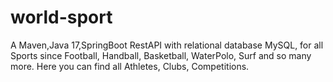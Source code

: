 # world-sport
A Maven,Java 17,SpringBoot RestAPI with relational database MySQL, 
for all Sports since Football, Handball, Basketball, WaterPolo, Surf and so many more.
Here you can find all Athletes, Clubs, Competitions.